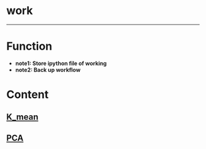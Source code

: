 # work

---
# Function
- **note1: Store ipython file of working** 
- **note2: Back up workflow** 

# Content 

## [K_mean](./001_k_mean)  

## [PCA](./002_PCA)







